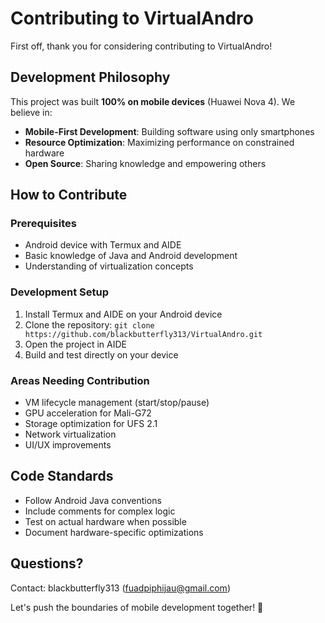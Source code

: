 # Contributing to VirtualAndro

First off, thank you for considering contributing to VirtualAndro! 

## Development Philosophy

This project was built **100% on mobile devices** (Huawei Nova 4). We believe in:

- **Mobile-First Development**: Building software using only smartphones
- **Resource Optimization**: Maximizing performance on constrained hardware
- **Open Source**: Sharing knowledge and empowering others

## How to Contribute

### Prerequisites
- Android device with Termux and AIDE
- Basic knowledge of Java and Android development
- Understanding of virtualization concepts

### Development Setup
1. Install Termux and AIDE on your Android device
2. Clone the repository: `git clone https://github.com/blackbutterfly313/VirtualAndro.git`
3. Open the project in AIDE
4. Build and test directly on your device

### Areas Needing Contribution
- VM lifecycle management (start/stop/pause)
- GPU acceleration for Mali-G72
- Storage optimization for UFS 2.1
- Network virtualization
- UI/UX improvements

## Code Standards
- Follow Android Java conventions
- Include comments for complex logic
- Test on actual hardware when possible
- Document hardware-specific optimizations

## Questions?
Contact: blackbutterfly313 (fuadpiphijau@gmail.com)

Let's push the boundaries of mobile development together! 🚀
